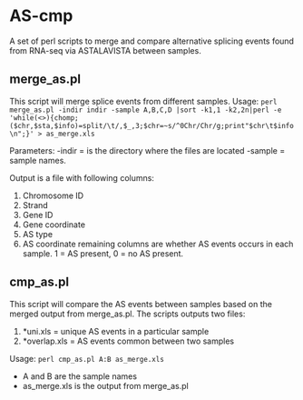# AS-cmp
A set of perl scripts to merge and compare alternative splicing events found from RNA-seq via ASTALAVISTA between samples.

## merge_as.pl
This script will merge splice events from different samples. 
Usage:
`perl merge_as.pl -indir indir -sample A,B,C,D |sort -k1,1 -k2,2n|perl -e 'while(<>){chomp;($chr,$sta,$info)=split/\t/,$_,3;$chr=~s/^0Chr/Chr/g;print"$chr\t$info\n";}' > as_merge.xls`

Parameters:
-indir = is the directory where the files are located
-sample = sample names.

Output is a file with following columns:
1. Chromosome ID
2. Strand
3. Gene ID
4. Gene coordinate
5. AS type
6. AS coordinate
remaining columns are whether AS events occurs in each sample. 1 = AS present, 0 = no AS present. 

## cmp_as.pl
This script will compare the AS events between samples based on the merged output from merge_as.pl. The scripts outputs two files:
1. \*uni.xls = unique AS events in a particular sample
2. \*overlap.xls = AS events common between two samples

Usage: `perl cmp_as.pl A:B as_merge.xls`

- A and B are the sample names
- as_merge.xls is the output from merge_as.pl


